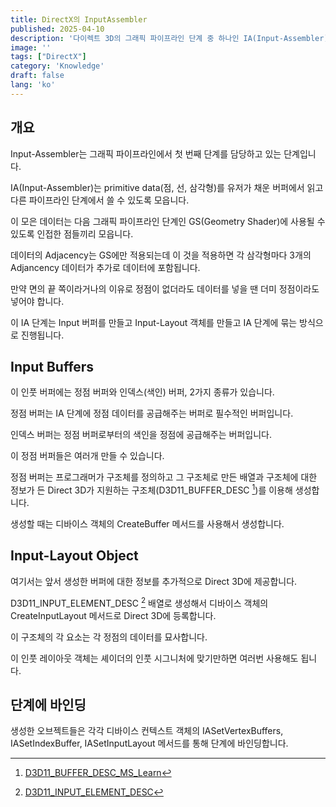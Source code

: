 ```yaml
---
title: DirectX의 InputAssembler
published: 2025-04-10
description: '다이렉트 3D의 그래픽 파이프라인 단계 중 하나인 IA(Input-Assembler)에 대해 알아봅니다'
image: ''
tags: ["DirectX"]
category: 'Knowledge'
draft: false
lang: 'ko'
---
```


## 개요

Input-Assembler는 그래픽 파이프라인에서 첫 번째 단계를 담당하고 있는 단계입니다.

IA(Input-Assembler)는 primitive data(점, 선, 삼각형)를 유저가 채운 버퍼에서 읽고
다른 파이프라인 단계에서 쓸 수 있도록 모읍니다.

이 모은 데이터는 다음 그래픽 파이프라인 단계인 GS(Geometry Shader)에 사용될 수 있도록
인접한 점들끼리 모읍니다.

데이터의 Adjacency는 GS에만 적용되는데 이 것을 적용하면 각 삼각형마다 3개의 Adjancency 데이터가
추가로 데이터에 포함됩니다.

만약 면의 끝 쪽이라거나의 이유로 정점이 없더라도 데이터를 넣을 땐 더미 정점이라도 넣어야 합니다.

이 IA 단계는 Input 버퍼를 만들고 Input-Layout 객체를 만들고 IA 단계에 묶는 방식으로 진행됩니다.

## Input Buffers

이 인풋 버퍼에는 정점 버퍼와 인덱스(색인) 버퍼, 2가지 종류가 있습니다.

정점 버퍼는 IA 단계에 정점 데이터를 공급해주는 버퍼로 필수적인 버퍼입니다.

인덱스 버퍼는 정점 버퍼로부터의 색인을 정점에 공급해주는 버퍼입니다.

이 정점 버퍼들은 여러개 만들 수 있습니다.

정점 버퍼는 프로그래머가 구조체를 정의하고 그 구조체로 만든 배열과 구조체에 대한 정보가 든
Direct 3D가 지원하는 구조체(D3D11_BUFFER_DESC [^1])를 이용해 생성합니다.

생성할 때는 디바이스 객체의 CreateBuffer 메서드를 사용해서 생성합니다.

[^1]: [D3D11_BUFFER_DESC_MS_Learn](https://learn.microsoft.com/ko-kr/windows/win32/api/d3d11/ns-d3d11-d3d11_buffer_desc)

## Input-Layout Object

여기서는 앞서 생성한 버퍼에 대한 정보를 추가적으로 Direct 3D에 제공합니다.

D3D11_INPUT_ELEMENT_DESC [^2] 배열로 생성해서 디바이스 객체의 CreateInputLayout 메서드로 Direct 3D에 등록합니다.

이 구조체의 각 요소는 각 정점의 데이터를 묘사합니다.

이 인풋 레이아웃 객체는 셰이더의 인풋 시그니처에 맞기만하면 여러번 사용해도 됩니다.

[^2]: [D3D11_INPUT_ELEMENT_DESC](https://learn.microsoft.com/ko-kr/windows/win32/api/d3d11/ns-d3d11-d3d11_input_element_desc)

## 단계에 바인딩

생성한 오브젝트들은 각각 디바이스 컨텍스트 객체의 IASetVertexBuffers, IASetIndexBuffer, IASetInputLayout 메서드를
통해 단계에 바인딩합니다.
